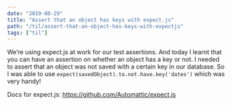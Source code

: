 ```yaml
---
date: "2019-08-29"
title: "Assert that an object has keys with expect.js"
path: "/til/assert-that-an-object-has-keys-with-expectjs"
tags: ["til"]
---
```


We’re using expect.js at work for our test assertions.
And today I learnt that you can have an assertion on whether an object has a key or not. 
I needed to assert that an object was not saved with a certain key in our database.
So I was able to use `expect(savedObject).to.not.have.key('dates')` which was very handy!

Docs for expect.js: https://github.com/Automattic/expect.js
